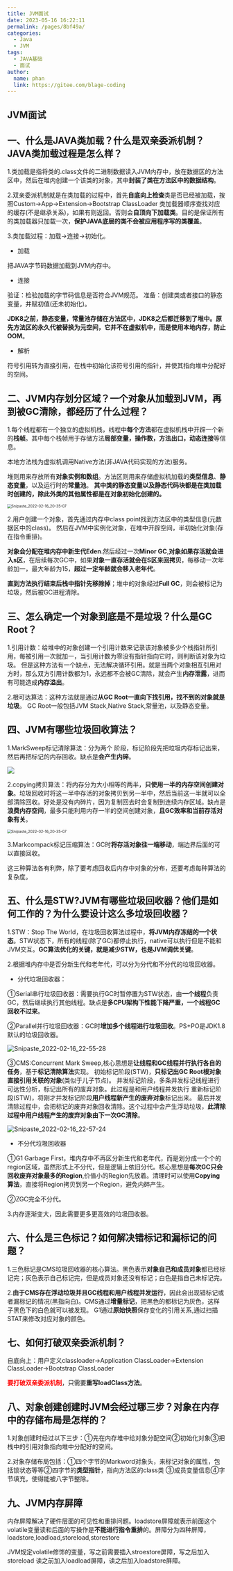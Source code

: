 ```yaml
---
title: JVM面试
date: 2023-05-16 16:22:11
permalink: /pages/8bf49a/
categories:
  - Java
  - JVM
tags:
  - JAVA基础
  - 面试
author: 
  name: phan
  link: https://gitee.com/blage-coding
---
```

## JVM面试

## 一、什么是JAVA类加载？什么是双亲委派机制？JAVA类加载过程是怎么样？

1.类加载是指将类的.class文件的二进制数据读入JVM内存中，放在数据区的方法区中，然后在堆内创建一个该类的对象，其中**封装了类在方法区中的数据结构**。

2.双亲委派机制就是在类加载的过程中，首先**自底向上检查**类是否已经被加载，按照Custom->App->Extension->Bootstrap ClassLoader 类加载器顺序查找对应的缓存(不是继承关系)，如果有则返回。否则会**自顶向下加载类**。目的是保证所有的类加载器只加载一次，**保护JAVA底层的类不会被应用程序写的类覆盖**。

3.类加载过程：加载->连接->初始化。

- 加载

把JAVA字节码数据加载到JVM内存中。

- 连接

验证：检验加载的字节码信息是否符合JVM规范。
准备：创建类或者接口的静态变量，并赋初值(还未初始化)。

**JDK8之前，静态变量，常量池存储在方法区中，JDK8之后都迁移到了堆中。原先方法区的永久代被替换为元空间，它并不在虚拟机中，而是使用本地内存，防止OOM**。

- 解析

符号引用转为直接引用，在栈中初始化该符号引用的指针，并使其指向堆中分配好的空间。

## 二、JVM内存划分区域？一个对象从加载到JVM，再到被GC清除，都经历了什么过程？

1.每个线程都有一个独立的虚拟机栈，线程中**每个方法**都在虚拟机栈中开辟一个新的**栈帧**。其中每个栈帧用于存储方法**局部变量，操作数，方法出口，动态连接**等信息。

本地方法栈为虚拟机调用Native方法(非JAVA代码实现的方法)服务。

堆则用来存放所有**对象实例和数组**。方法区则用来存储虚拟机加载的**类型信息**、**静态变量**，以及运行时的**常量池**。
**其中类的静态变量以及静态代码块都是在类加载时创建的，除此外类的其他属性都是在对象初始化创建的。**

<img src="https://cdn.staticaly.com/gh/blage-coding/picx-images-hosting@master/20230516/fe7227f01bab432497bc3ce42ba5a204.4580kdnfc3e0.webp" alt="Snipaste_2022-02-16_20-35-07" style="zoom:60%;" />

2.用户创建一个对象，首先通过内存中class point找到方法区中的类型信息(元数据区中的class)。
然后在JVM中实例化对象，在堆中开辟空间，半初始化对象(存在指令重排)。

**对象会分配在堆内存中新生代Eden**.然后经过一次**Minor GC**,**对象如果存活就会进入s区**，在后续每次GC中，如果**对象一直存活就会在S区来回拷贝**，每移动一次年龄加一，最大年龄为15，**超过一定年龄就会移入老年代**。

**直到方法执行结束后栈中指针先移除掉**；堆中的对象经过**Full GC**，则会被标记为垃圾，然后被GC进程清除。 

## 三、怎么确定一个对象到底是不是垃圾？什么是GC Root？

1.引用计数：给堆中的对象创建一个引用计数来记录该对象被多少个栈指针所引用，每被引用一次就加一，当引用计数为零没有指针指向它时，则判断该对象为垃圾。 
但是这种方法有一个缺点，无法解决循环引用。就是当两个对象相互引用对方时，那么双方引用计数都为1，永远都不会被GC清除，就会产生**内存泄露**，进而有可能造成**内存溢出**。

2.根可达算法：这种方法就是通过**从GC Root一直向下找引用，找不到的对象就是垃圾**。 
GC Root一般包括JVM Stack,Native Stack,常量池，以及静态变量。

## 四、JVM有哪些垃圾回收算法？

1.MarkSweep标记清除算法：分为两个 阶段，标记阶段先把垃圾内存标记出来， 然后再把标记的内存回收。缺点是**会产生内碎**。

<img src='https://cdn.staticaly.com/gh/blage-coding/picx-images-hosting@master/20230516/e48df0b4f3e5416a88d2e0dd8ac95709.12k9dpk7pbmo.webp'>

2.copying拷贝算法：将内存分为大小相等的两半，**只使用一半的内存空间创建对象**。垃圾回收时将这一半中存活的对象拷贝到另一半中，然后当前这一半就可以全部清除回收。好处是没有内碎片，因为复制回去时会复制到连续内存区域。缺点是**浪费内存空间**，最多只能利用内存一半的空间创建对象，**且GC效率和当前存活对象有关**。

<img src="https://cdn.staticaly.com/gh/blage-coding/picx-images-hosting@master/20230516/da266bb2b6624add8e1348d2e9e87a0f.56haixqrcjo0.webp" alt="Snipaste_2022-02-16_20-35-07" style="zoom:60%;" />

3.Markcompack标记压缩算法：GC时**将存活对象往一端移动**，端边界后面的可以直接回收。

这三种算法各有利弊，除了要考虑回收后内存中对象的分布，还要考虑每种算法的复杂度。

## 五、什么是STW?JVM有哪些垃圾回收器？他们是如何工作的？为什么要设计这么多垃圾回收器？

1.STW：Stop The World，在垃圾回收算法过程中，**将JVM内存冻结的一个状态**。STW状态下，所有的线程(除了GC)都停止执行，native可以执行但是不能和JVM交互。**GC算法优化的关键，就是减少STW，也是JVM调优关键**。

2.根据堆内存中是否分新生代和老年代，可以分为分代和不分代的垃圾回收器。

- 分代垃圾回收器：

①Serial串行垃圾回收器：需要执行GC时暂停置为STW状态，由**一个线程**负责GC，然后继续执行其他线程。缺点是**多CPU架构下性能下降严重，一个线程GC回收不过来**。

②Parallel并行垃圾回收器：GC时**增加多个线程进行垃圾回收**。PS+PO是JDK1.8默认的垃圾回收器。

![Snipaste_2022-02-16_22-55-28](https://cdn.staticaly.com/gh/blage-coding/picx-images-hosting@master/20230516/65e4d0b34a2f41e99c97e29c7e3f1bbd.3c6mfwzbpfw0.webp)

③CMS:Concurrent Mark Sweep,核心思想是**让线程和GC线程并行执行各自的任务**，基于**标记清除算法**实现。
初始标记阶段(STW)，**只标记出GC Root根对象直接引用关联的对象**(类似于儿子节点)。
并发标记阶段，多条并发标记线程进行可达性分析，标记出所有的废弃对象。此过程是和用户线程并发执行
重新标记阶段(STW)，将刚才并发标记阶段**用户线程新产生的废弃对象**标记出来。
最后并发清除过程中，会把标记的废弃对象回收清除。这个过程中会产生浮动垃圾，**此清除过程中用户线程产生的废弃对象由下一次GC清除**。

![Snipaste_2022-02-16_22-57-24](https://cdn.staticaly.com/gh/blage-coding/picx-images-hosting@master/20230516/cf4f36b7b8154e42bbb163098d26f1f0.44fr8huordq0.webp)

- 不分代垃圾回收器

①G1 Garbage First，堆内存中不再区分新生代和老年代，而是划分成一个个的region区域，虽然形式上不分代，但是逻辑上依旧分代。核心思想是**每次GC只会回收废弃对象最多的Region**,价值小的Region先放着。清理时可以使用**Copying算法**，直接将Region拷贝到另一个Region，避免内碎产生。

②ZGC完全不分代。

3.内存逐渐变大，因此需要更多更高效的垃圾回收器。

## 六、什么是三色标记？如何解决错标记和漏标记的问题？

1.三色标记是CMS垃圾回收器的核心算法。黑色表示**对象自己和成员对象**都已经标记完；灰色表示自己标记完，但是成员对象还没有标记；白色是指自己未标记完。

2.**由于CMS存在浮动垃圾并且GC线程和用户线程并发运行**，因此会出现错标记或者漏标记的情况(黑指向白)。CMS通过**增量标记**，把黑色的都标记为灰色，这样子黑色下的白色就可以被发现。
G1通过**原始快照**保存变化的引用关系,通过扫描STAT来修改对应对象的颜色。

## 七、如何打破双亲委派机制？

自底向上：用户定义classloader->Application ClassLoader->Extension ClassLoader->Bootstrap ClassLoader

<font color="red">**要打破双亲委派机制**</font>，只需要**重写loadClass方法**。

## 八、对象创建创建时JVM会经过哪三步？对象在内存中的存储布局是怎样的？

1.对象创建时经过以下三步：①先在内存堆中给对象分配空间②初始化对象③把栈中的引用对象指向堆中分配好的空间。

2.对象存储布局包括：①四个字节的Markword对象头，来标记对象的属性，包括锁状态等等②四字节的**类型指针**，指向方法区的class类 ③成员变量信息④字节填充，使得能被八字节整除。 

## 九、JVM内存屏障

内存屏障解决了硬件层面的可见性和重排问题。loadstore屏障就表示前面这个volatile变量读和后面的写操作是**不能进行指令重排**的。屏障分为四种屏障，loadstore,loadload,storeload,storestore

JVM规定volatile修饰的变量，写之前需要插入stroestore屏障，写之后加入storeload
读之前加入loadload屏障，读之后加入loadstore屏障。